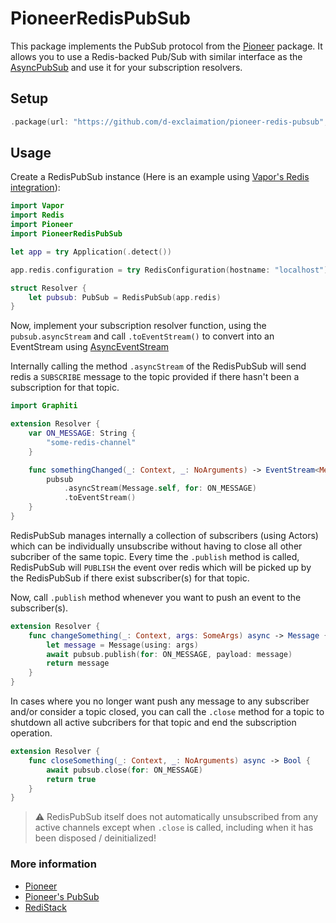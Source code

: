 # PioneerRedisPubSub

This package implements the PubSub protocol from the [Pioneer](https://github.com/d-exclaimation/pioneer) package. It allows you to use a Redis-backed Pub/Sub with similar interface as the [AsyncPubSub](https://pioneer-graphql.netlify.app/guides/advanced/subscriptions/#asyncpubsub) and use it for your subscription resolvers.

## Setup

```swift
.package(url: "https://github.com/d-exclaimation/pioneer-redis-pubsub", from: "1.0.0")
```

## Usage

Create a RedisPubSub instance (Here is an example using [Vapor's Redis integration](https://docs.vapor.codes/redis/overview/)):

```swift
import Vapor
import Redis
import Pioneer
import PioneerRedisPubSub

let app = try Application(.detect())

app.redis.configuration = try RedisConfiguration(hostname: "localhost")

struct Resolver {
    let pubsub: PubSub = RedisPubSub(app.redis)
}
```

Now, implement your subscription resolver function, using the `pubsub.asyncStream` and call `.toEventStream()` to convert into an EventStream using [AsyncEventStream](https://pioneer-graphql.netlify.app/features/async-event-stream/)

Internally calling the method `.asyncStream` of the RedisPubSub will send redis a `SUBSCRIBE` message to the topic provided if there hasn't been a subscription for that topic.

```swift
import Graphiti

extension Resolver {
    var ON_MESSAGE: String {
        "some-redis-channel"
    }

    func somethingChanged(_: Context, _: NoArguments) -> EventStream<Message> {
        pubsub
            .asyncStream(Message.self, for: ON_MESSAGE)
            .toEventStream()
    }
}
```

RedisPubSub manages internally a collection of subscribers (using Actors) which can be individually unsubscribe without having to close all other subcriber of the same topic. Every time the `.publish` method is called, RedisPubSub will `PUBLISH` the event over redis which will be picked up by the RedisPubSub if there exist subscriber(s) for that topic.

Now, call `.publish` method whenever you want to push an event to the subscriber(s).

```swift
extension Resolver {
    func changeSomething(_: Context, args: SomeArgs) async -> Message {
        let message = Message(using: args)
        await pubsub.publish(for: ON_MESSAGE, payload: message)
        return message
    }
}
```

In cases where you no longer want push any message to any subscriber and/or consider a topic closed, you can call the `.close` method for a topic to shutdown all active subcribers for that topic and end the subscription operation.

```swift
extension Resolver {
    func closeSomething(_: Context, _: NoArguments) async -> Bool {
        await pubsub.close(for: ON_MESSAGE)
        return true
    }
}
```

> :warning: RedisPubSub itself does not automatically unsubscribed from any active channels except when `.close` is called, including when it has been disposed / deinitialized!

### More information

- [Pioneer](https://github.com/d-exclaimation/pioneer)
- [Pioneer's PubSub](https://pioneer-graphql.netlify.app/guides/advanced/subscriptions/#pubsub-as-protocol)
- [RediStack](https://gitlab.com/Mordil/RediStack/)
